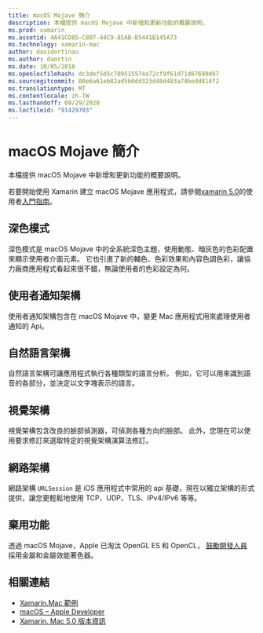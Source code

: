 ```yaml
---
title: macOS Mojave 簡介
description: 本檔提供 macOS Mojave 中新增和更新功能的概要說明。
ms.prod: xamarin
ms.assetid: 4A41CD85-C807-44C9-85AB-B5441B145A73
ms.technology: xamarin-mac
author: davidortinau
ms.author: daortin
ms.date: 10/05/2018
ms.openlocfilehash: dc3def5d5c709515574a72cf9f61d71d67690d87
ms.sourcegitcommit: 00e6a61eb82ad5b0dd323d48d483a74bedd814f2
ms.translationtype: MT
ms.contentlocale: zh-TW
ms.lasthandoff: 09/29/2020
ms.locfileid: "91429703"
---
```

# <a name="introduction-to-macos-mojave"></a>macOS Mojave 簡介

本檔提供 macOS Mojave 中新增和更新功能的概要說明。

若要開始使用 Xamarin 建立 macOS Mojave 應用程式，請參閱[xamarin 5.0](https://github.com/xamarin/release-notes-archive/blob/master/release-notes/mac/xamarin.mac_5/xamarin.mac_5.0.md)的使用者[入門指南](~/mac/platform/introduction-to-macos-mojave/get-started.md)。

## <a name="dark-mode"></a>深色模式

深色模式是 macOS Mojave 中的全系統深色主題，使用動態、暗灰色的色彩配置來顯示使用者介面元素。 它也引進了新的輔色、色彩效果和內容色調色彩，讓協力廠商應用程式看起來很不錯，無論使用者的色彩設定為何。

## <a name="user-notifications-framework"></a>使用者通知架構

使用者通知架構包含在 macOS Mojave 中，變更 Mac 應用程式用來處理使用者通知的 Api。

## <a name="natural-language-framework"></a>自然語言架構

自然語言架構可讓應用程式執行各種類型的語言分析。 例如，它可以用來識別語音的各部分，並決定以文字塊表示的語言。

## <a name="vision-framework"></a>視覺架構

視覺架構包含改良的臉部偵測器，可偵測各種方向的臉部。 此外，您現在可以使用要求修訂來選取特定的視覺架構演算法修訂。

## <a name="network-framework"></a>網路架構

網路架構 `URLSession` 是 iOS 應用程式中常用的 api 基礎，現在以獨立架構的形式提供，讓您更輕鬆地使用 TCP、UDP、TLS、IPv4/IPv6 等等。

## <a name="deprecations"></a>棄用功能

透過 macOS Mojave，Apple 已淘汰 OpenGL ES 和 OpenCL， [鼓勵開發人員](https://developer.apple.com/macos/whats-new/) 採用金屬和金屬效能著色器。

## <a name="related-links"></a>相關連結

- [Xamarin.Mac 範例](/samples/browse/?products=xamarin&term=Xamarin.Mac)
- [macOS – Apple Developer](https://developer.apple.com/macos/)
- [Xamarin. Mac 5.0 版本資訊](/xamarin/mac/release-notes/5/5.0/)